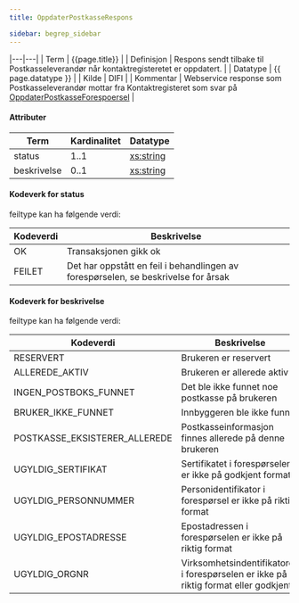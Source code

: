 ```yaml
--- 
title: OppdaterPostkasseRespons  

sidebar: begrep_sidebar
---
```


|---|---|
| Term          | {{page.title}} |
| Definisjon    | Respons sendt tilbake til Postkasseleverandør når kontaktregisteretet er oppdatert. |
| Datatype      | {{ page.datatype }} |
| Kilde         | DIFI |
| Kommentar     | Webservice response som Postkasseleverandør mottar fra Kontaktregisteret som svar på [OppdaterPostkasseForespoersel]({{site.baseurl}}/docs/resources/begrep/oppslagstjenesten/OppdaterPostkasseForespoersel) |

#### Attributer

| Term        | Kardinalitet | Datatype                                              |
| ----------- | ------------ | ----------------------------------------------------- |
| status      | 1..1         | [xs:string](http://www.w3.org/TR/xmlschema-2/#string) |
| beskrivelse | 0..1         | [xs:string](http://www.w3.org/TR/xmlschema-2/#string) |

#### Kodeverk for status

feiltype kan ha følgende verdi:

| Kodeverdi | Beskrivelse                                                                        |
| --------- | ---------------------------------------------------------------------------------- |
| OK        | Transaksjonen gikk ok                                                              |
| FEILET    | Det har oppstått en feil i behandlingen av forespørselen, se beskrivelse for årsak |

#### Kodeverk for beskrivelse

feiltype kan ha følgende verdi:

| Kodeverdi                       | Beskrivelse                                                                         |
| ------------------------------- | ----------------------------------------------------------------------------------- |
| RESERVERT                       | Brukeren er reservert                                                               |
| ALLEREDE\_AKTIV                 | Brukeren er allerede aktiv                                                          |
| INGEN\_POSTBOKS\_FUNNET         | Det ble ikke funnet noe postkasse på brukeren                                       |
| BRUKER\_IKKE\_FUNNET            | Innbyggeren ble ikke funnet                                                         |
| POSTKASSE\_EKSISTERER\_ALLEREDE | Postkasseinformasjon finnes allerede på denne brukeren                              |
| UGYLDIG\_SERTIFIKAT             | Sertifikatet i forespørselen er ikke på godkjent format                             |
| UGYLDIG\_PERSONNUMMER           | Personidentifikator i forespørsel er ikke på riktig format                          |
| UGYLDIG\_EPOSTADRESSE           | Epostadressen i forespørselen er ikke på riktig format                              |
| UGYLDIG\_ORGNR                  | Virksomhetsindentifikatoren i forespørselen er ikke på riktig format eller godkjent |
